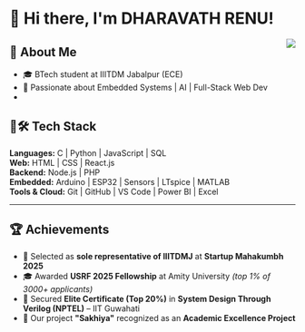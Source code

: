 # 👋 Hi there, I'm DHARAVATH RENU!

<img align="right" src="https://visitor-badge.glitch.me/badge?page_id=yourusername" />

## 🧠 About Me

- 🎓 BTech student at IIITDM Jabalpur (ECE)
- 🚀 Passionate about Embedded Systems | AI | Full-Stack Web Dev
- 
## 🔗🛠️ Tech Stack

**Languages:** C | Python | JavaScript | SQL  
**Web:** HTML | CSS | React.js  
**Backend:** Node.js | PHP  
**Embedded:** Arduino | ESP32 | Sensors | LTspice | MATLAB  
**Tools & Cloud:** Git | GitHub | VS Code | Power BI | Excel  

---

## 🏆 Achievements

- 🥇 Selected as **sole representative of IIITDMJ** at **Startup Mahakumbh 2025**
- 🎓 Awarded **USRF 2025 Fellowship** at Amity University *(top 1% of 3000+ applicants)*
- 🏅 Secured **Elite Certificate (Top 20%)** in **System Design Through Verilog (NPTEL)** – IIT Guwahati
- 🧠 Our project **"Sakhiya"** recognized as an **Academic Excellence Project**

